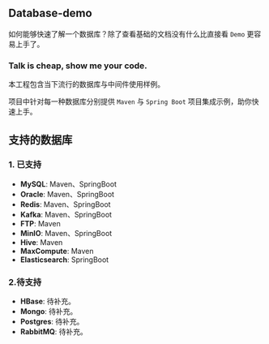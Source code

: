 ## Database-demo
如何能够快速了解一个数据库？除了查看基础的文档没有什么比直接看 ``Demo`` 更容易上手了。

### Talk is cheap, show me your code.

本工程包含当下流行的数据库与中间件使用样例。

项目中针对每一种数据库分别提供 ``Maven`` 与 ``Spring Boot`` 项目集成示例，助你快速上手。



## 支持的数据库
### 1. 已支持
- **MySQL**: Maven、SpringBoot
- **Oracle**: Maven、SpringBoot
- **Redis**: Maven、SpringBoot
- **Kafka**: Maven、SpringBoot
- **FTP**: Maven
- **MinIO**: Maven、SpringBoot
- **Hive**: Maven
- **MaxCompute**: Maven
- **Elasticsearch**: SpringBoot


### 2.待支持
- **HBase**: 待补充。
- **Mongo**: 待补充。
- **Postgres**: 待补充。
- **RabbitMQ**: 待补充。
